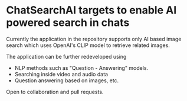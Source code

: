 # ChatSearchAI targets to enable AI powered search in chats

Currently the application in the repository supports only AI based image search which uses OpenAI's CLIP model to retrieve related images.

The application can be further redeveloped using

+ NLP methods such as "Question - Answering" models.
+ Searching inside video and audio data
+ Question answering based on images, etc.

Open to collaboration and pull requests.
